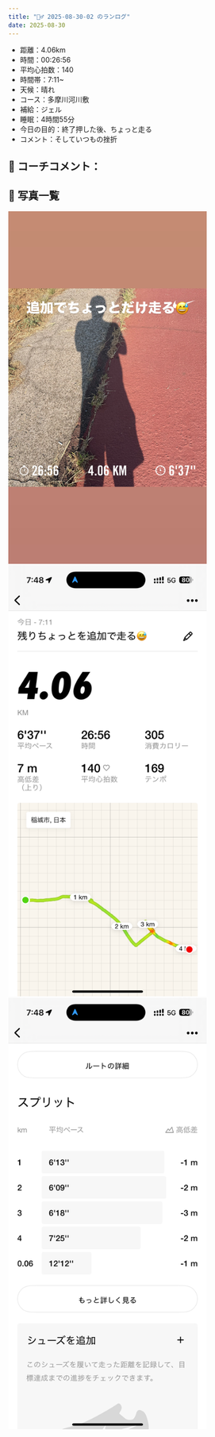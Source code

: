 ```yaml
---
title: "🏃‍♂️ 2025-08-30-02 のランログ"
date: 2025-08-30
---
```


- 距離：4.06km
- 時間：00:26:56
- 平均心拍数：140
- 時間帯：7:11~
- 天候：晴れ
- コース：多摩川河川敷
- 補給：ジェル
- 睡眠：4時間55分
- 今日の目的：終了押した後、ちょっと走る
- コメント：そしていつもの挫折

## 📝 コーチコメント：

## 📸 写真一覧
<img src="../images/2025-08-30-02/E61B0BB8-3DEB-435F-8ADD-D3125441D619.JPG" width="400" loading="lazy" decoding="async" />
<img src="../images/2025-08-30-02/IMG_5542.PNG" width="400" loading="lazy" decoding="async" />
<img src="../images/2025-08-30-02/IMG_5543.PNG" width="400" loading="lazy" decoding="async" />
